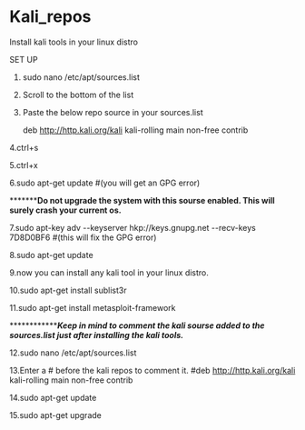 # Kali_repos
Install kali tools in your linux distro

SET UP

1. sudo nano /etc/apt/sources.list

2. Scroll to the bottom of the list

3. Paste the below repo source in your sources.list
    
    deb http://http.kali.org/kali kali-rolling main non-free contrib

4.ctrl+s

5.ctrl+x

6.sudo apt-get update #(you will get an GPG error)


***************************Do not upgrade the system with this sourse enabled. This will surely crash your current os.********************


7.sudo apt-key adv --keyserver hkp://keys.gnupg.net --recv-keys 7D8D0BF6 #(this will fix the GPG error)

8.sudo apt-get update

9.now you can install any kali tool in your linux distro.

10.sudo apt-get install sublist3r

11.sudo apt-get install metasploit-framework


***************************Keep in mind to comment the kali sourse added to the sources.list just after installing the kali tools.***************


12.sudo nano /etc/apt/sources.list

13.Enter a # before the kali repos to comment it.
    #deb http://http.kali.org/kali kali-rolling main non-free contrib

14.sudo apt-get update

15.sudo apt-get upgrade
